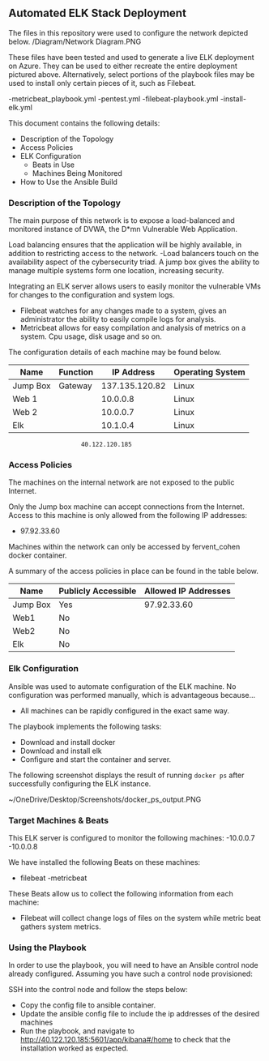 ## Automated ELK Stack Deployment

The files in this repository were used to configure the network depicted below.
/Diagram/Network Diagram.PNG

These files have been tested and used to generate a live ELK deployment on Azure. They can be used to either recreate the entire deployment pictured above. Alternatively, select portions of the playbook files may be used to install only certain pieces of it, such as Filebeat.

  -metricbeat_playbook.yml
  -pentest.yml
  -filebeat-playbook.yml
  -install-elk.yml

This document contains the following details:
- Description of the Topology
- Access Policies
- ELK Configuration
  - Beats in Use
  - Machines Being Monitored
- How to Use the Ansible Build


### Description of the Topology

The main purpose of this network is to expose a load-balanced and monitored instance of DVWA, the D*mn Vulnerable Web Application.

Load balancing ensures that the application will be highly available, in addition to restricting access to the network.
-Load balancers touch on the availability aspect of the cybersecurity triad. A jump box gives the ability to manage multiple systems form one location, increasing security.

Integrating an ELK server allows users to easily monitor the vulnerable VMs for changes to the configuration and system logs.
- Filebeat watches for any changes made to a system, gives an administrator the ability to easily compile logs for analysis.
- Metricbeat allows for easy compilation and analysis of metrics on a system. Cpu usage, disk usage and so on.

The configuration details of each machine may be found below.


| Name     | Function | IP Address    | Operating System |
|----------|----------|---------------|------------------|
| Jump Box | Gateway  |137.135.120.82 | Linux            |
| Web 1    |          | 10.0.0.8      | Linux            |
| Web 2    |          | 10.0.0.7      | Linux            |
| Elk      |          | 10.1.0.4      | Linux            |
                        40.122.120.185

### Access Policies

The machines on the internal network are not exposed to the public Internet. 

Only the Jump box machine can accept connections from the Internet. Access to this machine is only allowed from the following IP addresses:
- 97.92.33.60

Machines within the network can only be accessed by fervent_cohen docker container.


A summary of the access policies in place can be found in the table below.

| Name     | Publicly Accessible | Allowed IP Addresses |
|----------|---------------------|----------------------|
| Jump Box | Yes                 |   97.92.33.60        |
| Web1     | No                  |                      |
| Web2     | No                  |                      | 
  Elk      | No                  |                      |

### Elk Configuration

Ansible was used to automate configuration of the ELK machine. No configuration was performed manually, which is advantageous because...
- All machines can be rapidly configured in the exact same way.

The playbook implements the following tasks:
- Download and install docker
- Download and install elk
- Configure and start the container and server.

The following screenshot displays the result of running `docker ps` after successfully configuring the ELK instance.

~/OneDrive/Desktop/Screenshots/docker_ps_output.PNG


### Target Machines & Beats
This ELK server is configured to monitor the following machines:
-10.0.0.7
-10.0.0.8

We have installed the following Beats on these machines:
- filebeat
-metricbeat

These Beats allow us to collect the following information from each machine:
- Filebeat will collect change logs of files on the system while metric beat gathers system metrics.

### Using the Playbook
In order to use the playbook, you will need to have an Ansible control node already configured. Assuming you have such a control node provisioned: 

SSH into the control node and follow the steps below:
- Copy the config file to ansible container.
- Update the ansible config file to include the ip addresses of the desired machines
- Run the playbook, and navigate to http://40.122.120.185:5601/app/kibana#/home to check that the installation worked as expected.

